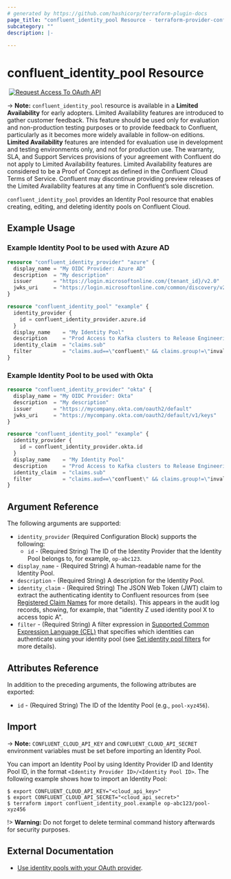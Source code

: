 ```yaml
---
# generated by https://github.com/hashicorp/terraform-plugin-docs
page_title: "confluent_identity_pool Resource - terraform-provider-confluent"
subcategory: ""
description: |-
  
---
```


# confluent_identity_pool Resource

<img src="https://img.shields.io/badge/Lifecycle%20Stage-Limited%20Availability-%2300afba" alt=""> [![Request Access To OAuth API](https://img.shields.io/badge/-Request%20Access%20To%20OAuth%20API-%23bc8540)](mailto:ccloud-api-access+iam-v2-closed-preview@confluent.io?subject=Request%20to%20join%20OAuth%20API%20Closed%20Preview&body=I%E2%80%99d%20like%20to%20join%20the%20Confluent%20Cloud%20API%20Closed%20Preview%20for%20iam/v2%20to%20provide%20early%20feedback%21%20My%20Cloud%20Organization%20ID%20is%20%3Cretrieve%20from%20https%3A//confluent.cloud/settings/billing/payment%3E.)

-> **Note:** `confluent_identity_pool` resource is available in a **Limited Availability** for early adopters. Limited Availability features are introduced to gather customer feedback. This feature should be used only for evaluation and non-production testing purposes or to provide feedback to Confluent, particularly as it becomes more widely available in follow-on editions.  
**Limited Availability** features are intended for evaluation use in development and testing environments only, and not for production use. The warranty, SLA, and Support Services provisions of your agreement with Confluent do not apply to Limited Availability features. Limited Availability features are considered to be a Proof of Concept as defined in the Confluent Cloud Terms of Service. Confluent may discontinue providing preview releases of the Limited Availability features at any time in Confluent’s sole discretion.

`confluent_identity_pool` provides an Identity Pool resource that enables creating, editing, and deleting identity pools on Confluent Cloud.

## Example Usage

### Example Identity Pool to be used with Azure AD

```terraform
resource "confluent_identity_provider" "azure" {
  display_name = "My OIDC Provider: Azure AD"
  description  = "My description"
  issuer       = "https://login.microsoftonline.com/{tenant_id}/v2.0"
  jwks_uri     = "https://login.microsoftonline.com/common/discovery/v2.0/keys"
}

resource "confluent_identity_pool" "example" {
  identity_provider {
    id = confluent_identity_provider.azure.id
  }
  display_name    = "My Identity Pool"
  description     = "Prod Access to Kafka clusters to Release Engineering"
  identity_claim  = "claims.sub"
  filter          = "claims.aud==\"confluent\" && claims.group!=\"invalid_group\""
}
```

### Example Identity Pool to be used with Okta

```terraform
resource "confluent_identity_provider" "okta" {
  display_name = "My OIDC Provider: Okta"
  description  = "My description"
  issuer       = "https://mycompany.okta.com/oauth2/default"
  jwks_uri     = "https://mycompany.okta.com/oauth2/default/v1/keys"
}

resource "confluent_identity_pool" "example" {
  identity_provider {
    id = confluent_identity_provider.okta.id
  }
  display_name    = "My Identity Pool"
  description     = "Prod Access to Kafka clusters to Release Engineering"
  identity_claim  = "claims.sub"
  filter          = "claims.aud==\"confluent\" && claims.group!=\"invalid_group\""
}
```

<!-- schema generated by tfplugindocs -->
## Argument Reference

The following arguments are supported:

- `identity_provider` (Required Configuration Block) supports the following:
    - `id` - (Required String) The ID of the Identity Provider that the Identity Pool belongs to, for example, `op-abc123`.
- `display_name` - (Required String) A human-readable name for the Identity Pool.
- `description` - (Required String) A description for the Identity Pool.
- `identity_claim` - (Required String) The JSON Web Token (JWT) claim to extract the authenticating identity to Confluent resources from (see [Registered Claim Names](https://datatracker.ietf.org/doc/html/rfc7519#section-4.1) for more details). This appears in the audit log records, showing, for example, that "identity Z used identity pool X to access topic A".
- `filter` - (Required String) A filter expression in [Supported Common Expression Language (CEL)](https://docs.confluent.io/cloud/current/access-management/authenticate/oauth/identity-pools.html#supported-common-expression-language-cel-filters) that specifies which identities can authenticate using your identity pool (see [Set identity pool filters](https://docs.confluent.io/cloud/current/access-management/authenticate/oauth/identity-pools.html#set-identity-pool-filters) for more details).

## Attributes Reference

In addition to the preceding arguments, the following attributes are exported:

- `id` - (Required String) The ID of the Identity Pool (e.g., `pool-xyz456`).

## Import

-> **Note:** `CONFLUENT_CLOUD_API_KEY` and `CONFLUENT_CLOUD_API_SECRET` environment variables must be set before importing an Identity Pool.

You can import an Identity Pool by using Identity Provider ID and Identity Pool ID, in the format `<Identity Provider ID>/<Identity Pool ID>`. The following example shows how to import an Identity Pool:

```shell
$ export CONFLUENT_CLOUD_API_KEY="<cloud_api_key>"
$ export CONFLUENT_CLOUD_API_SECRET="<cloud_api_secret>"
$ terraform import confluent_identity_pool.example op-abc123/pool-xyz456
```

!> **Warning:** Do not forget to delete terminal command history afterwards for security purposes.

## External Documentation
* [Use identity pools with your OAuth provider](https://docs.confluent.io/cloud/current/access-management/authenticate/oauth/identity-pools.html).
